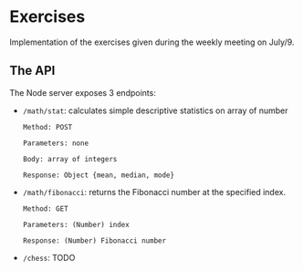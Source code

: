 # Exercises
Implementation of the exercises given during the weekly meeting on July/9.

## The API
The Node server exposes 3 endpoints:
-   `/math/stat`: calculates simple descriptive statistics on array of number

        Method: POST

        Parameters: none

        Body: array of integers

        Response: Object {mean, median, mode}
-   `/math/fibonacci`: returns the Fibonacci number at the specified index.

        Method: GET

        Parameters: (Number) index

        Response: (Number) Fibonacci number

-   `/chess`: TODO